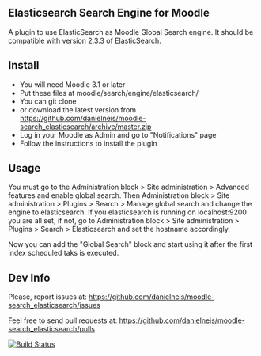 Elasticsearch Search Engine for Moodle
---------------------------------------

A plugin to use ElasticSearch as Moodle Global Search engine.
It should be compatible with version 2.3.3 of ElasticSearch.

Install
-------

* You will need Moodle 3.1 or later
* Put these files at moodle/search/engine/elasticsearch/
 * You can git clone
 * or download the latest version from https://github.com/danielneis/moodle-search_elasticsearch/archive/master.zip
* Log in your Moodle as Admin and go to "Notifications" page
* Follow the instructions to install the plugin

Usage
-----

You must go to the Administration block > Site administration > Advanced features and enable global search.
Then Administration block > Site administration > Plugins > Search > Manage global search and change the engine to elasticsearch.
If you elasticsearch is running on localhost:9200 you are all set, if not, go to Administration block > Site administration > Plugins > Search > Elasticsearch and set the hostname accordingly.

Now you can add the "Global Search" block and start using it after the first index scheduled taks is executed.

Dev Info
--------

Please, report issues at: https://github.com/danielneis/moodle-search_elasticsearch/issues

Feel free to send pull requests at: https://github.com/danielneis/moodle-search_elasticsearch/pulls

[![Build Status](https://travis-ci.org/danielneis/moodle-search_elasticsearch.svg)](https://travis-ci.org/danielneis/moodle-search_elasticsearch)
